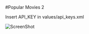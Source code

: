 #Popular Movies 2

Insert API_KEY in values/api_keys.xml

![ScreenShot](https://drive.google.com/file/d/0ByZRLsie-P37cDdJS0tFZzRpVFk/view?usp=sharing)


